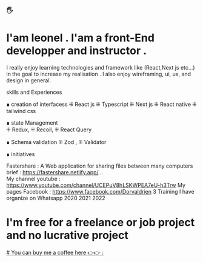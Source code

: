 
 ### 🖐
 #  I'am leonel . I'am a front-End developper and instructor .
 I really enjoy learning technologies and framework like (React,Next js etc...) in the goal to increase my realisation . I also enjoy wireframing, ui, ux, and design in general.

 skills and Experiences 
 
∎ creation of interfacess 
 ⁜ React js  ⁜ Typescript   ⁜ Next  js  ⁜ React native  ⁜ tailwind css 

∎ state Management  
 ⁜ Redux, ⁜ Recoil, ⁜ React Query 

<!-- # Animation : GSAP LENIS  -->

∎ Schema validation 
 ⁜ Zod ,  ⁜ Validator


∎ initiatives 

 Fastershare : A Web application for sharing files between many computers brief  : https://fastershare.netlify.app/...  
 My channel youtube : https://www.youtube.com/channel/UCEPuV8hLSKWPEA7eU-h3Trw
 My pages Facebook : https://www.facebook.com/Dorvaldrien
3 Training I have organize on Whatsapp 2020 2021 2022 

# I'm free for a freelance or job project and no lucrative project

[# You can buy me a coffee here  👉👉 : ](https://www.buymeacoffee.com/leonelyimga)



<!--
**Leoneldev532/Leoneldev532** is a ✨ _special_ ✨ repository because its `README.md` (this file) appears on your GitHub profile.

Here are some ideas to get you started:

- 🔭 I’m currently working on ...
- 🌱 I’m currently learning ...
- 👯 I’m looking to collaborate on ...
- 🤔 I’m looking for help with ...
- 💬 Ask me about ...
- 📫 How to reach me: ...
- 😄 Pronouns: ...
- ⚡ Fun fact: ...
-->
